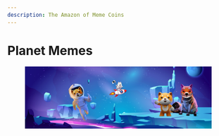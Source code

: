 ```yaml
---
description: The Amazon of Meme Coins
---
```


# Planet Memes

<figure><img src=".gitbook/assets/twitter.png" alt=""><figcaption></figcaption></figure>
